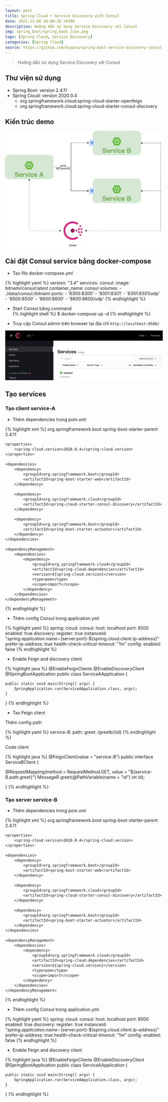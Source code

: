 ```yaml
---
layout: post
title: Spring Cloud + Service Discovery with Consul
date: 2021-12-06 10:00:20 +0700
description: Hướng dẫn sử dụng Service Discovery với Consul
img: spring_boot/spring_boot_icon.png
tags: [Spring Cloud, Service Discovery]
categories: [Spring Cloud]
source: https://github.com/huypva/spring-boot-service-discovery-consul-example
---
```


> Hướng dẫn sử dụng Service Discovery với Consul

## Thư viện sử dụng

- Spring Boot: version 2.4.11
- Spring Cloud: version 2020.0.4
    - org.springframework.cloud:spring-cloud-starter-openfeign
    - org.springframework.cloud:spring-cloud-starter-consul-discovery

## Kiến trúc demo

<div align="center">
    <img src="/assets/img/spring_cloud/consul_example.png"/>
</div>

## Cài đặt Consul service bằng docker-compose

- Tạo file docker-compose.yml

{% highlight yaml %}
version: "3.4"
services:
  consul:
    image: bitnami/consul:latest
    container_name: consul
    volumes:
      - ./data/consul:/bitnami
    ports:
      - '8300:8300'
      - '8301:8301'
      - '8301:8301/udp'
      - '8500:8500'
      - '8600:8600'
      - '8600:8600/udp'
{% endhighlight %}

- Start Consul bằng command  
{% highlight shell %}
$ docker-compose up -d
{% endhighlight %}

- Truy cập Consul admin trên browser tại địa chỉ `http://localhost:8500/`

<div align="center">
    <img src="/assets/img/spring_cloud/consul_start.png"/>
</div>

## Tạo services

### Tạo client service-A

- Thêm dependencies trong pom.xml

{% highlight xml %}
    <parent>
		<groupId>org.springframework.boot</groupId>
		<artifactId>spring-boot-starter-parent</artifactId>
		<version>2.4.11</version>
		<relativePath/> <!-- lookup parent from repository -->
	</parent>

    <properties>
        <spring-cloud.version>2020.0.4</spring-cloud.version>
    </properties>

    <dependencies>
		<dependency>
			<groupId>org.springframework.boot</groupId>
			<artifactId>spring-boot-starter-web</artifactId>
		</dependency>

		<dependency>
			<groupId>org.springframework.cloud</groupId>
			<artifactId>spring-cloud-starter-consul-discovery</artifactId>
		</dependency>

		<dependency>
			<groupId>org.springframework.boot</groupId>
			<artifactId>spring-boot-starter-actuator</artifactId>
		</dependency>
	</dependencies>

	<dependencyManagement>
		<dependencies>
			<dependency>
				<groupId>org.springframework.cloud</groupId>
				<artifactId>spring-cloud-dependencies</artifactId>
				<version>${spring-cloud.version}</version>
				<type>pom</type>
				<scope>import</scope>
			</dependency>
		</dependencies>
	</dependencyManagement>
{% endhighlight %}

- Thêm config Consul trong application.yml

{% highlight yaml %}
spring:
  cloud:
    consul:
      host: localhost
      port: 8500
      enabled: true
      discovery:
        register: true
        instanceId: "${spring.application.name}-${server.port}-${spring.cloud.client.ip-address}"
        prefer-ip-address: true
        health-check-critical-timeout: "1m"
      config:
        enabled: false
{% endhighlight %}

- Enable Feign and discovery client

{% highlight java %}
@EnableFeignClients
@EnableDiscoveryClient
@SpringBootApplication
public class ServiceAApplication {

	public static void main(String[] args) {
		SpringApplication.run(ServiceAApplication.class, args);
	}

}
{% endhighlight %}

- Tao Feign client

Thêm config path 

{% highlight yaml %}
service-B:
  path:
    greet: /greetb/{id}
{% endhighlight %}

Code client

{% highlight java %}
@FeignClient(value = "service-B")
public interface ServiceBClient {

  @RequestMapping(method = RequestMethod.GET, value = "${service-B.path.greet}")
  MessageB greet(@PathVariable(name = "id") int id);

}
{% endhighlight %}

### Tạo server service-B

- Thêm dependencies trong pom.xml

{% highlight xml %}
    <parent>
        <groupId>org.springframework.boot</groupId>
        <artifactId>spring-boot-starter-parent</artifactId>
        <version>2.4.11</version>
        <relativePath/> <!-- lookup parent from repository -->
    </parent>

    <properties>
        <spring-cloud.version>2020.0.4</spring-cloud.version>
    </properties>

    <dependencies>
		<dependency>
			<groupId>org.springframework.boot</groupId>
			<artifactId>spring-boot-starter-web</artifactId>
		</dependency>

		<dependency>
			<groupId>org.springframework.cloud</groupId>
			<artifactId>spring-cloud-starter-consul-discovery</artifactId>
		</dependency>

		<dependency>
			<groupId>org.springframework.boot</groupId>
			<artifactId>spring-boot-starter-actuator</artifactId>
		</dependency>
	</dependencies>

	<dependencyManagement>
		<dependencies>
			<dependency>
				<groupId>org.springframework.cloud</groupId>
				<artifactId>spring-cloud-dependencies</artifactId>
				<version>${spring-cloud.version}</version>
				<type>pom</type>
				<scope>import</scope>
			</dependency>
		</dependencies>
	</dependencyManagement>
{% endhighlight %}

- Thêm config Consul trong application.yml

{% highlight yaml %}
spring:
  cloud:
    consul:
      host: localhost
      port: 8500
      enabled: true
      discovery:
        register: true
        instanceId: "${spring.application.name}-${server.port}-${spring.cloud.client.ip-address}"
        prefer-ip-address: true
        health-check-critical-timeout: "1m"
      config:
        enabled: false
{% endhighlight %}

- Enable Feign and discovery client

{% highlight java %}
@EnableFeignClients
@EnableDiscoveryClient
@SpringBootApplication
public class ServiceAApplication {

	public static void main(String[] args) {
		SpringApplication.run(ServiceAApplication.class, args);
	}

}
{% endhighlight %}

